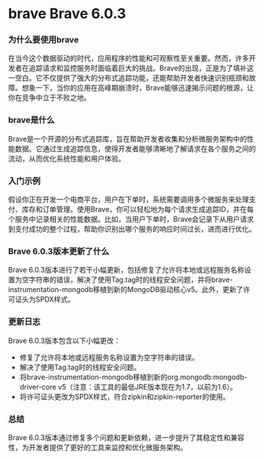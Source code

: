 # brave Brave 6.0.3
### 为什么要使用brave

在当今这个数据驱动的时代，应用程序的性能和可观察性至关重要。然而，许多开发者在追踪请求和监控服务时面临着巨大的挑战。Brave的出现，正是为了填补这一空白。它不仅提供了强大的分布式追踪功能，还能帮助开发者快速识别瓶颈和故障。想象一下，当你的应用在高峰期崩溃时，Brave能够迅速揭示问题的根源，让你在竞争中立于不败之地。

### brave是什么

Brave是一个开源的分布式追踪库，旨在帮助开发者收集和分析微服务架构中的性能数据。它通过生成追踪信息，使得开发者能够清晰地了解请求在各个服务之间的流动，从而优化系统性能和用户体验。

### 入门示例

假设你正在开发一个电商平台，用户在下单时，系统需要调用多个微服务来处理支付、库存和订单管理。使用Brave，你可以轻松地为每个请求生成追踪ID，并在每个服务中记录相关的性能数据。比如，当用户下单时，Brave会记录下从用户请求到支付成功的整个过程，帮助你识别出哪个服务的响应时间过长，进而进行优化。

### Brave 6.0.3版本更新了什么

Brave 6.0.3版本进行了若干小幅更新，包括修复了允许将本地或远程服务名称设置为空字符串的错误，解决了使用Tag.tag时的线程安全问题，并将brave-instrumentation-mongodb移植到新的MongoDB驱动核心v5。此外，更新了许可证头为SPDX样式。

### 更新日志

Brave 6.0.3版本包含以下小幅更改：

- 修复了允许将本地或远程服务名称设置为空字符串的错误。
- 解决了使用Tag.tag时的线程安全问题。
- 将brave-instrumentation-mongodb移植到新的org.mongodb:mongodb-driver-core v5（注意：该工具的最低JRE版本现在为1.7，以前为1.6）。
- 将许可证头更改为SPDX样式，符合zipkin和zipkin-reporter的使用。

### 总结

Brave 6.0.3版本通过修复多个问题和更新依赖，进一步提升了其稳定性和兼容性，为开发者提供了更好的工具来监控和优化微服务架构。